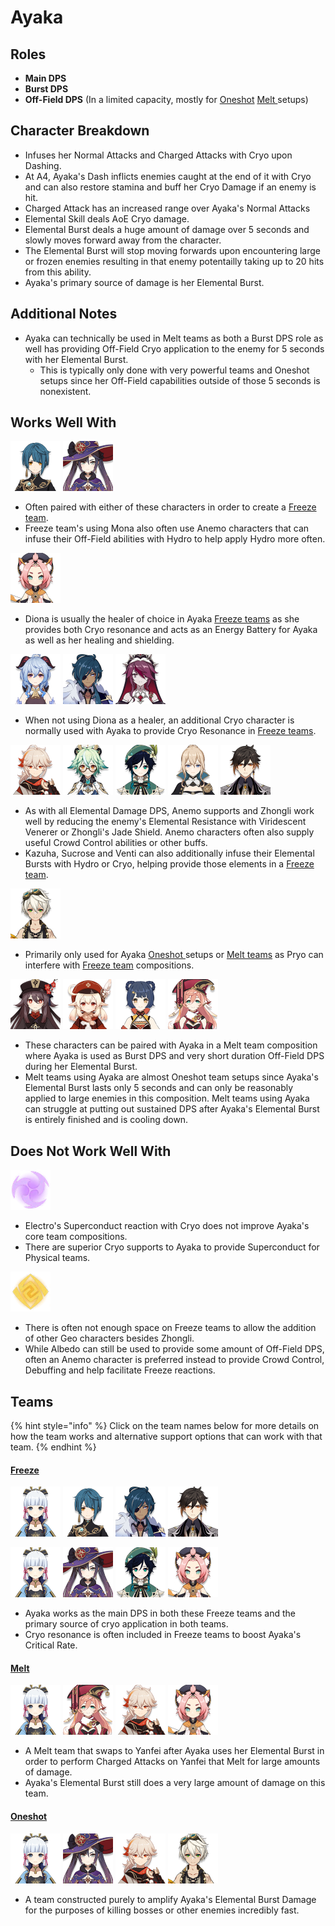 # Ayaka

## Roles

* **Main DPS**
* **Burst DPS**
* **Off-Field DPS** \(In a limited capacity, mostly for [Oneshot](../../teams/oneshot.md) [Melt ](../../teams/melt.md)setups\)

## Character Breakdown

* Infuses her Normal Attacks and Charged Attacks with Cryo upon Dashing.
* At A4, Ayaka's Dash inflicts enemies caught at the end of it with Cryo and can also restore stamina and buff her Cryo Damage if an enemy is hit.
* Charged Attack has an increased range over Ayaka's Normal Attacks
* Elemental Skill deals AoE Cryo damage.
* Elemental Burst deals a huge amount of damage over 5 seconds and slowly moves forward away from the character.
* The Elemental Burst will stop moving forwards upon encountering large or frozen enemies resulting in that enemy potentailly taking up to 20 hits from this ability.
* Ayaka's primary source of damage is her Elemental Burst.

## **Additional Notes**

* Ayaka can technically be used in Melt teams as both a Burst DPS role as well has providing Off-Field Cryo application to the enemy for 5 seconds with her Elemental Burst.
  * This is typically only done with very powerful teams and Oneshot setups since her Off-Field capabilities outside of those 5 seconds is nonexistent.

## Works Well With

![](../../.gitbook/assets/ui_avataricon_xingqiu.png) ![](../../.gitbook/assets/ui_avataricon_mona.png) 

* Often paired with either of these characters in order to create a [Freeze team](../../teams/freeze.md).
* Freeze team's using Mona also often use Anemo characters that can infuse their Off-Field abilities with Hydro to help apply Hydro more often.

![](../../.gitbook/assets/ui_avataricon_diona.png) 

* Diona is usually the healer of choice in Ayaka [Freeze teams](../../teams/freeze.md) as she provides both Cryo resonance and acts as an Energy Battery for Ayaka as well as her healing and shielding.

![](../../.gitbook/assets/ui_avataricon_ganyu.png) ![](../../.gitbook/assets/ui_avataricon_kaeya.png) ![](../../.gitbook/assets/ui_avataricon_rosaria.png) 

* When not using Diona as a healer, an additional Cryo character is normally used with Ayaka to provide Cryo Resonance in [Freeze teams](../../teams/freeze.md).

![](../../.gitbook/assets/ui_avataricon_kazuha.png) ![](../../.gitbook/assets/ui_avataricon_sucrose.png) ![](../../.gitbook/assets/ui_avataricon_venti.png) ![](../../.gitbook/assets/ui_avataricon_jean.png) ![](../../.gitbook/assets/ui_avataricon_zhongli.png) 

* As with all Elemental Damage DPS, Anemo supports and Zhongli work well by reducing the enemy's Elemental Resistance with Viridescent Venerer or Zhongli's Jade Shield. Anemo characters often also supply useful Crowd Control abilities or other buffs.
* Kazuha, Sucrose and Venti can also additionally infuse their Elemental Bursts with Hydro or Cryo, helping provide those elements in a [Freeze team](../../teams/freeze.md).

![](../../.gitbook/assets/ui_avataricon_bennett.png) 

* Primarily only used for Ayaka [Oneshot ]()setups or [Melt teams](../../teams/melt.md) as Pryo can interfere with [Freeze team](../../teams/freeze.md) compositions.

![](../../.gitbook/assets/ui_avataricon_hutao.png) ![](../../.gitbook/assets/ui_avataricon_klee.png) ![](../../.gitbook/assets/ui_avataricon_xiangling.png) ![](../../.gitbook/assets/ui_avataricon_yanfei.png) 

* These characters can be paired with Ayaka in a Melt team composition where Ayaka is used as Burst DPS and very short duration Off-Field DPS during her Elemental Burst.
* Melt teams using Ayaka are almost Oneshot team setups since Ayaka's Elemental Burst lasts only 5 seconds and can only be reasonably applied to large enemies in this composition. Melt teams using Ayaka can struggle at putting out sustained DPS after Ayaka's Elemental Burst is entirely finished and is cooling down.

## Does Not Work Well With

![](../../.gitbook/assets/element_electro.webp) 

* Electro's Superconduct reaction with Cryo does not improve Ayaka's core team compositions.
* There are superior Cryo supports to Ayaka to provide Superconduct for Physical teams.

![](../../.gitbook/assets/element_geo.webp) 

* There is often not enough space on Freeze teams to allow the addition of other Geo characters besides Zhongli. 
* While Albedo can still be used to provide some amount of Off-Field DPS, often an Anemo character is preferred instead to provide Crowd Control, Debuffing and help facilitate Freeze reactions.

## Teams

{% hint style="info" %}
Click on the team names below for more details on how the team works and alternative support options that can work with that team.
{% endhint %}

#### [Freeze](../../teams/freeze.md)

![](../../.gitbook/assets/ui_avataricon_ayaka.png) ![](../../.gitbook/assets/ui_avataricon_xingqiu.png) ![](../../.gitbook/assets/ui_avataricon_kaeya.png) ![](../../.gitbook/assets/ui_avataricon_zhongli.png) 

![](../../.gitbook/assets/ui_avataricon_ayaka.png) ![](../../.gitbook/assets/ui_avataricon_mona.png) ![](../../.gitbook/assets/ui_avataricon_venti.png) ![](../../.gitbook/assets/ui_avataricon_diona.png) 

* Ayaka works as the main DPS in both these Freeze teams and the primary source of cryo application in both teams.
* Cryo resonance is often included in Freeze teams to boost Ayaka's Critical Rate.

#### [Melt](../../teams/melt.md)

![](../../.gitbook/assets/ui_avataricon_ayaka.png) ![](../../.gitbook/assets/ui_avataricon_yanfei.png) ![](../../.gitbook/assets/ui_avataricon_kazuha.png) ![](../../.gitbook/assets/ui_avataricon_diona.png) 

* A Melt team that swaps to Yanfei after Ayaka uses her Elemental Burst in order to perform Charged Attacks on Yanfei that Melt for large amounts of damage.
* Ayaka's Elemental Burst still does a very large amount of damage on this team.

#### [Oneshot]()

![](../../.gitbook/assets/ui_avataricon_ayaka.png) ![](../../.gitbook/assets/ui_avataricon_mona.png) ![](../../.gitbook/assets/ui_avataricon_kazuha.png) ![](../../.gitbook/assets/ui_avataricon_bennett.png) 

* A team constructed purely to amplify Ayaka's Elemental Burst Damage for the purposes of killing bosses or other enemies incredibly fast.



